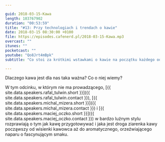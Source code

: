 ```yaml
---

guid: 2018-03-15-Kawa
length: 103767902
duration: "00:53:59"
title: "#13: Przy technologiach i trendach o kawie"
date: 2018-03-15 08:30:00 +0100
file: https://episodes.cafenerd.pl/2018-03-15-Kawa.mp3
overcast: ""
itunes: ""
pocketcast: ""
youtube: "Qo8Jrt4mBpk"
subtitle: "Co stoi za krótkimi wstawkami o kawie na początku każdego odcinka naszego podcastu?"

---
```


Dlaczego kawa jest dla nas taka ważna? Co o niej wiemy?

W tym odcinku, w którym nie ma prowadzącego, [{{ site.data.speakers.rafal_tulwin.short }}]({{ site.data.speakers.rafal_tulwin.contact }}), [{{ site.data.speakers.michal_mizera.short }}]({{ site.data.speakers.michal_mizera.contact }}) i [{{ site.data.speakers.maciej_oczko.short }}]({{ site.data.speakers.maciej_oczko.contact }}) w bardzo luźnym stylu rozprawiają o tym jak kawę przygotowywać i jaka jest droga ziarenka kawy począwszy od wisienki kawowca aż do aromatycznego, orzeźwiającego naparu o fascynującym smaku.

